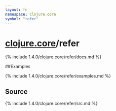 ```yaml
---
layout: fn
namespace: clojure.core
symbol: "refer"
---
```


# [clojure.core](../)/refer

{% include 1.4.0/clojure.core/refer/docs.md %}

##Examples

{% include 1.4.0/clojure.core/refer/examples.md %}
## Source
{% include 1.4.0/clojure.core/refer/src.md %}

